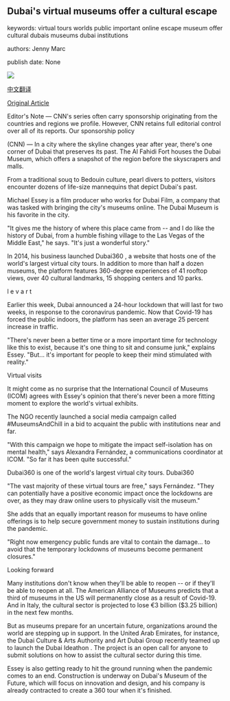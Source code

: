 ## Dubai's virtual museums offer a cultural escape

keywords: virtual tours worlds public important online escape museum offer cultural dubais museums dubai institutions

authors: Jenny Marc

publish date: None

![](https://cdn.cnn.com/cnnnext/dam/assets/200406064110-global-gateway-dubai-virtual-museums-spc-intl-6-super-tease.jpg)

[中文翻译](Dubai%27s%20virtual%20museums%20offer%20a%20cultural%20escape_zh.md)

[Original Article](https://edition.cnn.com/travel/article/virtual-museums-dubai360-spc-intl/index.html)

Editor's Note — CNN's series often carry sponsorship originating from the countries and regions we profile. However, CNN retains full editorial control over all of its reports. Our sponsorship policy

(CNN) — In a city where the skyline changes year after year, there's one corner of Dubai that preserves its past. The Al Fahidi Fort houses the Dubai Museum, which offers a snapshot of the region before the skyscrapers and malls.

From a traditional souq to Bedouin culture, pearl divers to potters, visitors encounter dozens of life-size mannequins that depict Dubai's past.

Michael Essey is a film producer who works for Dubai Film, a company that was tasked with bringing the city's museums online. The Dubai Museum is his favorite in the city.

"It gives me the history of where this place came from -- and I do like the history of Dubai, from a humble fishing village to the Las Vegas of the Middle East," he says. "It's just a wonderful story."

In 2014, his business launched Dubai360 , a website that hosts one of the world's largest virtual city tours. In addition to more than half a dozen museums, the platform features 360-degree experiences of 41 rooftop views, over 40 cultural landmarks, 15 shopping centers and 10 parks.

l e v a r t

Earlier this week, Dubai announced a 24-hour lockdown that will last for two weeks, in response to the coronavirus pandemic. Now that Covid-19 has forced the public indoors, the platform has seen an average 25 percent increase in traffic.

"There's never been a better time or a more important time for technology like this to exist, because it's one thing to sit and consume junk," explains Essey. "But... it's important for people to keep their mind stimulated with reality."

Virtual visits

It might come as no surprise that the International Council of Museums (ICOM) agrees with Essey's opinion that there's never been a more fitting moment to explore the world's virtual exhibits.

The NGO recently launched a social media campaign called \#MuseumsAndChill in a bid to acquaint the public with institutions near and far.

"With this campaign we hope to mitigate the impact self-isolation has on mental health," says Alexandra Fernández, a communications coordinator at ICOM. "So far it has been quite successful."

Dubai360 is one of the world's largest virtual city tours. Dubai360

"The vast majority of these virtual tours are free," says Fernández. "They can potentially have a positive economic impact once the lockdowns are over, as they may draw online users to physically visit the museum."

She adds that an equally important reason for museums to have online offerings is to help secure government money to sustain institutions during the pandemic.

"Right now emergency public funds are vital to contain the damage... to avoid that the temporary lockdowns of museums become permanent closures."

Looking forward

Many institutions don't know when they'll be able to reopen -- or if they'll be able to reopen at all. The American Alliance of Museums predicts that a third of museums in the US will permanently close as a result of Covid-19. And in Italy, the cultural sector is projected to lose €3 billion ($3.25 billion) in the next few months.

But as museums prepare for an uncertain future, organizations around the world are stepping up in support. In the United Arab Emirates, for instance, the Dubai Culture & Arts Authority and Art Dubai Group recently teamed up to launch the Dubai Ideathon . The project is an open call for anyone to submit solutions on how to assist the cultural sector during this time.

Essey is also getting ready to hit the ground running when the pandemic comes to an end. Construction is underway on Dubai's Museum of the Future, which will focus on innovation and design, and his company is already contracted to create a 360 tour when it's finished.